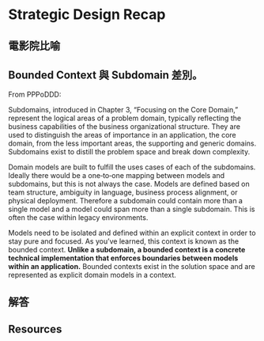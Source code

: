 # Strategic Design Recap

## 電影院比喻

## Bounded Context 與 Subdomain 差別。

From PPPoDDD:

Subdomains, introduced in Chapter 3, “Focusing on the Core Domain,” represent the logical areas of a problem domain, typically reflecting the business capabilities of the business organizational structure. They are used to distinguish the areas of importance in an application, the core domain, from the less important areas, the supporting and generic domains. Subdomains exist to distill the problem space and break down complexity.

Domain models are built to fulfill the uses cases of each of the subdomains. Ideally there would be a one‐to‐one mapping between models and subdomains, but this is not always the case. Models are defined based on team structure, ambiguity in language, business process alignment, or physical deployment. Therefore a subdomain could contain more than a single model and a model could span more than a single subdomain. This is often the case within legacy environments.

Models need to be isolated and defined within an explicit context in order to stay pure and focused. As you’ve learned, this context is known as the bounded context. **Unlike a subdomain, a bounded context is a concrete technical implementation that enforces boundaries between models within an application.** Bounded contexts exist in the solution space and are represented as explicit domain models in a context.

## 解答

## Resources
